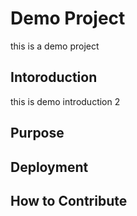 # Demo Project

this is a demo project

## Intoroduction

this is demo introduction 2

## Purpose


## Deployment

## How to Contribute
